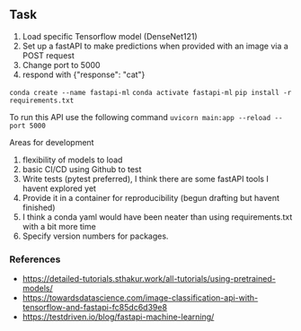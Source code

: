 
## Task

1. Load specific Tensorflow model (DenseNet121)
2. Set up a fastAPI to make predictions when provided with an image via a POST request
3. Change port to 5000
4. respond with {"response": "cat"}

`conda create --name fastapi-ml`
`conda activate fastapi-ml`
`pip install -r requirements.txt`

To run this API use the following command
`uvicorn main:app --reload --port 5000`


Areas for development
1. flexibility of models to load
2. basic CI/CD using Github to test
3. Write tests (pytest preferred), I think there are some fastAPI tools I havent explored yet
4. Provide it in a container for reproducibility (begun drafting but havent finished)
5. I think a conda yaml would have been neater than using requirements.txt with a bit more time
6. Specify version numbers for packages.

### References
- https://detailed-tutorials.sthakur.work/all-tutorials/using-pretrained-models/
- https://towardsdatascience.com/image-classification-api-with-tensorflow-and-fastapi-fc85dc6d39e8
- https://testdriven.io/blog/fastapi-machine-learning/
